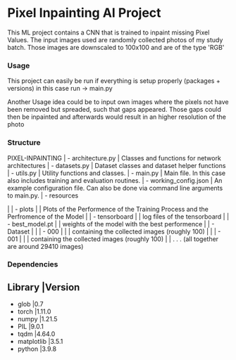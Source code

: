 # Pixel Inpainting AI Project
This ML project contains a CNN that is trained to inpaint missing Pixel Values.
The input images used are randomly collected photos of my study batch. Those images are downscaled to 100x100 and are of the type 'RGB'



### Usage
This project can easily be run if everything is setup properly (packages + versions)
in this case run -> main.py

Another Usage idea could be to input own images where the pixels not have been removed but spreaded, such that
gaps appeared. Those gaps could then be inpainted and afterwards would result in an higher resolution of the photo


### Structure
PIXEL-INPAINTING
| - architecture.py
|       Classes and functions for network architectures
| - datasets.py
|       Dataset classes and dataset helper functions
| - utils.py
|       Utility functions and classes.
| - main.py
|       Main file. In this case also includes training and evaluation routines.
| - working_config.json
|       An example configuration file. Can also be done via command line arguments to main.py.
| - resources




|       | - plots
|       |       Plots of the Performence of the Training Process and the Perfromence of the Model
|       | - tensorboard
|       |       log files of the tensorboard
|       | - best_model.pt
|       |       weights of the model with the best performence
|       | - Dataset
|       |       | - 000
|       |       |       containing the collected images (roughly 100)
|       |       | - 001
|       |       |       containing the collected images (roughly 100)
|       |       .
                .
                .
                (all together are around 29410 images)


### Dependencies
Library         |Version
------------------------------
- glob          |0.7
- torch         |1.11.0
- numpy         |1.21.5
- PIL           |9.0.1
- tqdm          |4.64.0
- matplotlib    |3.5.1
- python        |3.9.8

